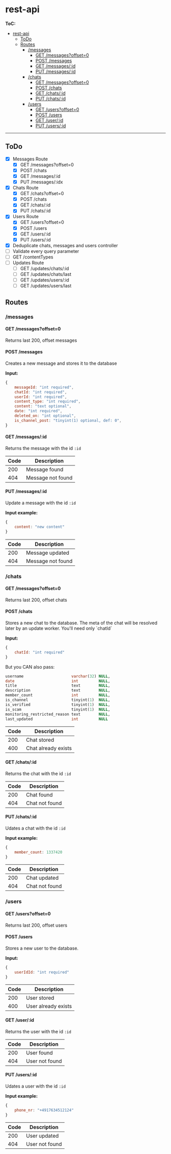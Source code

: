 # rest-api

**ToC:**
- [rest-api](#rest-api)
  - [ToDo](#todo)
  - [Routes](#routes)
    - [/messages](#messages)
      - [GET /messages?offset=0](#get-messagesoffset0)
      - [POST /messages](#post-messages)
      - [GET /messages/:id](#get-messagesid)
      - [PUT /messages/:id](#put-messagesid)
    - [/chats](#chats)
      - [GET /messages?offset=0](#get-messagesoffset0-1)
      - [POST /chats](#post-chats)
      - [GET /chats/:id](#get-chatsid)
      - [PUT /chats/:id](#put-chatsid)
    - [/users](#users)
      - [GET /users?offset=0](#get-usersoffset0)
      - [POST /users](#post-users)
      - [GET /user/:id](#get-userid)
      - [PUT /users/:id](#put-usersid)

---

## ToDo
- [x] Messages Route
  - [x] GET /messages?offset=0
  - [x] POST /chats
  - [x] GET /messages/:id
  - [x] PUT /messages/:idx
- [x] Chats Route
  - [x] GET /chats?offset=0
  - [x] POST /chats
  - [x] GET /chats/:id
  - [x] PUT /chats/:id
- [x] Users Route
  - [x] GET /users?offset=0
  - [x] POST /users
  - [x] GET /users/:id
  - [x] PUT /users/:id
- [x] Deduplicate chats, messages and users controller
- [ ] Validate every query parameter
- [ ] GET /contentTypes
- [ ] Updates Route
  - [ ] GET /updates/chats/:id
  - [ ] GET /updates/chats/last
  - [ ] GET /updates/users/:id
  - [ ] GET /updates/users/last

## Routes
### /messages
#### GET /messages?offset=0
Returns last 200, offset messages

#### POST /messages
Creates a new message and stores it to the database

**Input:**
```javascript
{
    messageId: "int required",
    chatId: "int required",
    userId: "int required",
    content_type: "int required",
    content: "text optional",
    date: "int required",
    deleted_on: "int optional",
    is_channel_post: "tinyint(1) optional, def: 0",
}
```

#### GET /messages/:id
Returns the message with the id `:id`

| Code | Description       |
|------|-------------------|
| 200  | Message found     |
| 404  | Message not found |

#### PUT /messages/:id
Update a message with the id `:id`

**Input example:**
```javascript
{
    content: "new content"
}
```

| Code | Description       |
|------|-------------------|
| 200  | Message updated   |
| 404  | Message not found |

### /chats
#### GET /messages?offset=0
Returns last 200, offset chats

#### POST /chats
Stores a new chat to the database.
The meta of the chat will be resolved later by an update worker.
You'll need only `chatId´

**Input:**
```javascript
{
    chatId: "int required"
}
```

But you CAN also pass:
```sql
username                     varchar(32) NULL,
date                         int         NULL,
title                        text        NULL,
description                  text        NULL,
member_count                 int         NULL,
is_channel                   tinyint(1)  NULL,
is_verified                  tinyint(1)  NULL,
is_scam                      tinyint(1)  NULL,
monitoring_restricted_reason text        NULL,
last_updated                 int         NULL
```

| Code | Description         |
|------|---------------------|
| 200  | Chat stored         |
| 400  | Chat already exists |

#### GET /chats/:id
Returns the chat with the id `:id`

| Code | Description    |
|------|----------------|
| 200  | Chat found     |
| 404  | Chat not found |

#### PUT /chats/:id
Udates a chat with the id `:id`

**Input example:**
```javascript
{
    member_count: 1337420
}
```

| Code | Description       |
|------|-------------------|
| 200  | Chat updated      |
| 404  | Chat not found    |

### /users
#### GET /users?offset=0
Returns last 200, offset users

#### POST /users
Stores a new user to the database.

**Input:**
```javascript
{
    userIdId: "int required"
}
```

| Code | Description         |
|------|---------------------|
| 200  | User stored         |
| 400  | User already exists |

#### GET /user/:id
Returns the user with the id `:id`

| Code | Description    |
|------|----------------|
| 200  | User found     |
| 404  | User not found |

#### PUT /users/:id
Udates a user with the id `:id`

**Input example:**
```javascript
{
    phone_nr: "+4917634512124"
}
```

| Code | Description       |
|------|-------------------|
| 200  | User updated      |
| 404  | User not found    |